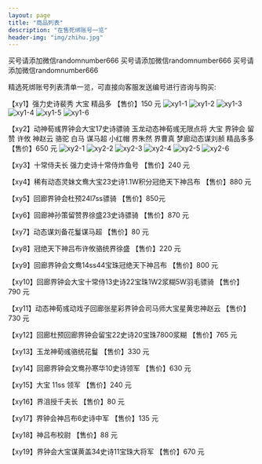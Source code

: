 ```yaml
---
layout: page
title: "商品列表"
description: "在售死绑账号一览"
header-img: "img/zhihu.jpg"
---
```


买号请添加微信randomnumber666
买号请添加微信randomnumber666
买号请添加微信randomnumber666


精选死绑账号列表清单一览，可直接向客服发送编号进行咨询与购买:

【xy1】强力史诗裴秀 大宝 精品多
【售价】150 元
![xy1-1](https://raw.githubusercontent.com/sgsss998/sgsss998.GitHub.io/master/img/xy1-1.jpg)
![xy1-2](https://raw.githubusercontent.com/sgsss998/sgsss998.GitHub.io/master/img/xy1-2.jpg)
![xy1-3](https://raw.githubusercontent.com/sgsss998/sgsss998.GitHub.io/master/img/xy1-3.jpg)
![xy1-4](https://raw.githubusercontent.com/sgsss998/sgsss998.GitHub.io/master/img/xy1-4.jpg)
![xy1-5](https://raw.githubusercontent.com/sgsss998/sgsss998.GitHub.io/master/img/xy1-5.jpg)
![xy1-6](https://raw.githubusercontent.com/sgsss998/sgsss998.GitHub.io/master/img/xy1-6.jpg)

【xy2】动神荀彧界钟会大宝17史诗骠骑 玉龙动态神荀彧无限点将 大宝 界钟会 留赞 许攸 神赵云 骆驼 白马 谋马超 小红帽 界朱然 界曹真 梦廊动态谋刘赪 精品多多
【售价】650 元
![xy2-1](https://raw.githubusercontent.com/sgsss998/sgsss998.GitHub.io/master/img/xy2-1.jpeg)
![xy2-2](https://raw.githubusercontent.com/sgsss998/sgsss998.GitHub.io/master/img/xy2-2.jpeg)
![xy2-3](https://raw.githubusercontent.com/sgsss998/sgsss998.GitHub.io/master/img/xy2-3.jpeg)
![xy2-4](https://raw.githubusercontent.com/sgsss998/sgsss998.GitHub.io/master/img/xy2-4.jpeg)
![xy2-5](https://raw.githubusercontent.com/sgsss998/sgsss998.GitHub.io/master/img/xy2-5.jpeg)
![xy2-6](https://raw.githubusercontent.com/sgsss998/sgsss998.GitHub.io/master/img/xy2-6.jpeg)

【xy3】十常侍夫长 强力史诗十常侍炸鱼号
【售价】240 元


【xy4】稀有动态灵妹文鸯大宝23史诗1.1W积分冠绝天下神吕布
【售价】880 元


【xy5】回廊界钟会杜预24l7ss骠骑
【售价】850元


【xy6】回廊神孙策留赞界徐盛23史诗骠骑
【售价】870 元


【xy7】动态谋刘备花鬘谋马超
【售价】80 元


【xy8】冠绝天下神吕布许攸骆统界徐盛
【售价】220 元


【xy9】回廊界钟会文鸯14ss44宝珠冠绝天下神吕布
【售价】800 元


【xy10】回廊界钟会大宝十常侍13史诗22宝珠1W2浆糊5W羽毛骠骑
【售价】790 元


【xy11】动态神荀彧动戏子回廊张星彩界钟会司马师大宝星黄忠神赵云
【售价】730 元


【xy12】回廊杜预回廊界钟会留宝22史诗20宝珠7800浆糊
【售价】765 元


【xy13】玉龙神荀彧骆统花鬘
【售价】330 元


【xy14】回廊界钟会文鸯孙寒华10史诗领军
【售价】630 元


【xy15】大宝 11ss 领军
【售价】240 元


【xy16】界沮授千夫长
【售价】80 元


【xy17】界钟会神吕布6史诗中军
【售价】135 元


【xy18】神吕布校尉
【售价】88 元


【xy19】界钟会大宝谋黄盖34史诗11宝珠大将军
【售价】670 元
